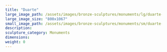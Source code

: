 ```yaml
---
title: "Duarte"
large_image_path: /assets/images/bronze-sculptures/monuments/lg/duarte-plaza-monument-sculpture.jpg
large_image_size: "800x1067"
small_image_path: /assets/images/bronze-sculptures/monuments/sm/duarte-plaza-monument-sculpture.jpg
description:
sculpture_category: Monuments
dimensions:
weight: 0
---
```

